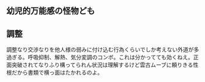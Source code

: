 ﻿## 幼児的万能感の怪物ども



## 調整

調整なり交渉なりを他人様の弱みに付け込む行為くらいでしか考えない外道が多過ぎる。呼吸抑制、解熱、気分変調のコンボ。これは分かってても効くねえ。正面突破されてなりふり構ってられん状況は理解するけど雲古ムーブに頼りきる性根だから書類で横っ面はたかれるのよ。
